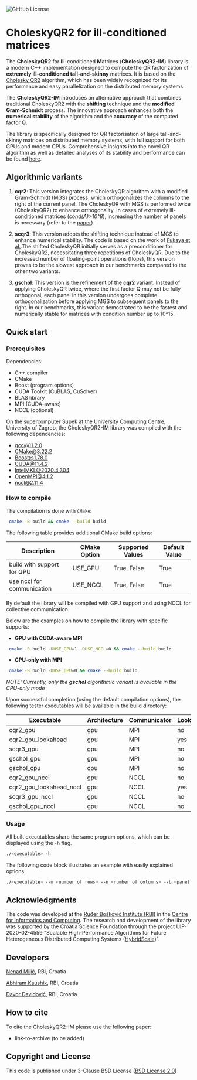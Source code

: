 ![GitHub License](https://img.shields.io/github/license/HybridScale/CholeskyQR2-IM)

# CholeskyQR2 for ill-conditioned matrices

The **CholeskyQR2** for **I**ll-conditioned **M**atrices (**CholeskyQR2-IM**) library is a modern C++ implementation designed to compute the QR factorization of **extremely ill-conditioned tall-and-skinny** matrices. It is based on the [Cholesky QR2](https://ieeexplore.ieee.org/document/7016731) algorithm, which has been widely recognized for its performance and easy parallelization on the distributed memory systems.

The **CholeskyQR2-IM** introduces an alternative approach that combines traditional CholeskyQR2 with the **shifting** technique and the **modified Gram-Schmidt** process. The innovative approach enhances both the **numerical stability** of the algorithm and the **accuracy** of the computed factor Q.

The library is specifically designed for QR factorisation of large tall-and-skinny matrices on distributed memory systems, with full support for both GPUs and modern CPUs. Comprehensive insights into the novel QR algorithm as well as detailed analyses of its stability and performance can be found [here](link-to-arxiv).

## Algorithmic variants

1. **cqr2**: This version integrates the CholeskyQR algorithm with a modified Gram-Schmidt (MGS) process, which orthogonalizes the columns to the right of the current panel. The CholeskyQR with MGS is performed twice (CholeskyQR2) to enhance orthogonality. In cases of extremely ill-conditioned matrices (*cond(A)>10^8*), increasing the number of panels is necessary (refer to the [paper]()).

2. **scqr3**: This version adopts the shifting technique instead of MGS to enhance numerical stability. The code is based on the work of [Fukaya et al.](https://epubs.siam.org/doi/abs/10.1137/18M1218212).The shifted CholeskyQR initially serves as a preconditioner for CholeskyQR2, necessitating three repetitions of CholeskyQR. Due to the increased number of floating-point operations (flops), this version proves to be the slowest approach in our benchmarks compared to the other two variants.

3. **gschol**: This version is the refinement of the **cqr2** variant. Instead of applying CholeskyQR twice, where the first factor Q may not be fully orthogonal, each panel in this version undergoes complete orthogonalization before applying MGS to subsequent panels to the right. In our benchmarks, this variant demostrated to be the fastest and numerically stable for matrices with condition number up to 10^15.

## Quick start

### Prerequisites

Dependencies:

* C++ compiler
* CMake
* Boost (program options)
* CUDA Toolkit (CuBLAS, CuSolver)
* BLAS library
* MPI (CUDA-aware) 
* NCCL (optional)

On the supercomputer Supek at the University Computing Centre, University of Zagreb, the CholeskyQR2-IM library was compiled with the following dependencies:

- gcc@11.2.0
- CMake@3.22.2
- Boost@1.78.0
- CUDA@11.4.2
- IntelMKL@2020.4.304
- OpenMPI@4.1.2
- nccl@2.11.4

### How to compile
The compilation is done with `CMake`:

```bash
 cmake -B build && cmake --build build
``` 

The following table provides additional CMake build options:

| Description                | CMake Option | Supported Values | Default Value |
|----------------------------|--------------|------------------|---------------|
| build with support for GPU        | USE_GPU      | True, False      | True          |
| use nccl for communication | USE_NCCL     | True, False      | True          |

By default the library will be compiled with GPU support and using NCCL for collective communication. 


Below are the examples on how to compile the library with specific supports:

- **GPU with CUDA-aware MPI**
```bash
 cmake -B build -DUSE_GPU=1 -DUSE_NCCL=0 && cmake --build build
``` 

- **CPU-only with MPI**
```bash
 cmake -B build -DUSE_GPU=0 && cmake --build build
``` 

*NOTE: Currently, only the **gschol** algorithmic variant is available in the CPU-only mode*

Upon successful completion (using the default compilation options), the following tester executables will be available in the build directory:

| Executable              |  Architecture | Communicator |  Lookahead |
|-------------------------|---------------|--------------|------------|
| cqr2_gpu                | gpu           | MPI          | no         |
| cqr2_gpu_lookahead      | gpu           | MPI          | yes        |
| scqr3_gpu               | gpu           | MPI          | no         |
| gschol_gpu              | gpu           | MPI          | no         |
| gschol_cpu              | cpu           | MPI          | no         |
| cqr2_gpu_nccl           | gpu           | NCCL         | no         |
| cqr2_gpu_lookahead_nccl | gpu           | NCCL         | yes        |
| scqr3_gpu_nccl          | gpu           | NCCL         | no         |
| gschol_gpu_nccl         | gpu           | NCCL         | no         |

### Usage

All built executables share the same program options, which can be displayed using the `-h` flag.

```bash
./<executable> -h
```

The following code block illustrates an example with easily explained options:

```bash
./<executable> --m <number of rows> --n <number of columns> --b <panel size> --input <path-to-matrix>
```

## Acknowledgments

The code was developed at the [Ruđer Bošković Institute (RBI)](https://www.irb.hr/) in the [Centre for Informatics and Computing](https://www.irb.hr/eng/Scientific-Support-Centres/Centre-for-Informatics-and-Computing). The research and development of the library was supported by the Croatia Science Foundation through the project UIP-2020-02-4559 "Scalable High-Performance Algorithms for Future Heterogeneous Distributed Computing Systems ([HybridScale](https://www.croris.hr/projekti/projekt/6243?lang=en))".

## Developers

[Nenad Mijić](https://github.com/Nenad03), RBI, Croatia

[Abhiram Kaushik](https://github.com/abhiramkb), RBI, Croatia

[Davor Davidović](https://github.com/ddavidovic), RBI, Croatia

## How to cite

To cite the CholeskyQR2-IM please use the following paper:

- link-to-archive (to be added)

## Copyright and License

This code is published under 3-Clause BSD License ([BSD License 2.0](./LICENSE))